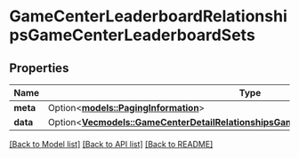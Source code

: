 # GameCenterLeaderboardRelationshipsGameCenterLeaderboardSets

## Properties

Name | Type | Description | Notes
------------ | ------------- | ------------- | -------------
**meta** | Option<[**models::PagingInformation**](PagingInformation.md)> |  | [optional]
**data** | Option<[**Vec<models::GameCenterDetailRelationshipsGameCenterLeaderboardSetsDataInner>**](GameCenterDetail_relationships_gameCenterLeaderboardSets_data_inner.md)> |  | [optional]

[[Back to Model list]](../README.md#documentation-for-models) [[Back to API list]](../README.md#documentation-for-api-endpoints) [[Back to README]](../README.md)


